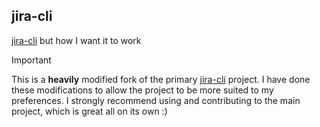 ## jira-cli

[jira-cli](https://github.com/ankitpokhrel/jira-cli) but how I want it to work

> [!IMPORTANT]
> This is a **heavily** modified fork of the primary [jira-cli](https://github.com/ankitpokhrel/jira-cli)
> project. I have done these modifications to allow the project to be more suited to my preferences. I
> strongly recommend using and contributing to the main project, which is great all on its own :)
